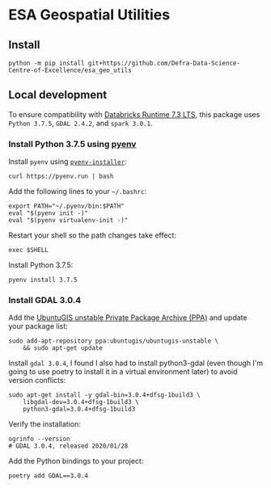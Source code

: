 # ESA Geospatial Utilities

## Install

```{sh}
python -m pip install git+https://github.com/Defra-Data-Science-Centre-of-Excellence/esa_geo_utils
```

## Local development

To ensure compatibility with [Databricks Runtime 7.3 LTS](https://docs.databricks.com/release-notes/runtime/7.3.html), this package uses `Python 3.7.5`, `GDAL 2.4.2`, and `spark 3.0.1`.

### Install Python 3.7.5 using [pyenv](https://github.com/pyenv/pyenv)

Install `pyenv` using [`pyenv-installer`](https://github.com/pyenv/pyenv-installer):

```{sh}
curl https://pyenv.run | bash
```

Add the following lines to your `~/.bashrc`:

```{sh}
export PATH="~/.pyenv/bin:$PATH"
eval "$(pyenv init -)"
eval "$(pyenv virtualenv-init -)"
```

Restart your shell so the path changes take effect:

```{sh}
exec $SHELL
```

Install Python 3.7.5:

```{sh}
pyenv install 3.7.5
```

### Install GDAL 3.0.4

Add the [UbuntuGIS unstable Private Package Archive (PPA)](https://launchpad.net/~ubuntugis/+archive/ubuntu/ubuntugis-unstable)
and update your package list:

```{sh}
sudo add-apt-repository ppa:ubuntugis/ubuntugis-unstable \
    && sudo apt-get update
```

Install `gdal 3.0.4`, I found I also had to install python3-gdal (even though
I'm going to use poetry to install it in a virtual environment later) to
avoid version conflicts:

```{sh}
sudo apt-get install -y gdal-bin=3.0.4+dfsg-1build3 \
    libgdal-dev=3.0.4+dfsg-1build3 \
    python3-gdal=3.0.4+dfsg-1build3 
```
  
Verify the installation:

```{sh}
ogrinfo --version
# GDAL 3.0.4, released 2020/01/28
```

Add the Python bindings to your project:

```{sh}
poetry add GDAL==3.0.4
```
